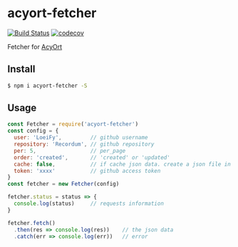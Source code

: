 # acyort-fetcher

[![Build Status](https://travis-ci.org/acyortjs/acyort-fetcher.svg?branch=master)](https://travis-ci.org/acyortjs/acyort-fetcher)
[![codecov](https://codecov.io/gh/acyortjs/acyort-fetcher/branch/master/graph/badge.svg)](https://codecov.io/gh/acyortjs/acyort-fetcher)

Fetcher for [AcyOrt](https://github.com/acyortjs/acyort)

## Install

```bash
$ npm i acyort-fetcher -S
```

## Usage

```js
const Fetcher = require('acyort-fetcher')
const config = {
  user: 'LoeiFy',         // github username
  repository: 'Recordum', // github repository
  per: 5,                 // per_page
  order: 'created',       // 'created' or 'updated'
  cache: false,           // if cache json data. create a json file in current process path
  token: 'xxxx'           // github access token
}
const fetcher = new Fetcher(config)

fetcher.status = status => {
  console.log(status)     // requests information
}

fetcher.fetch()
  .then(res => console.log(res))    // the json data
  .catch(err => console.log(err))   // error
```
